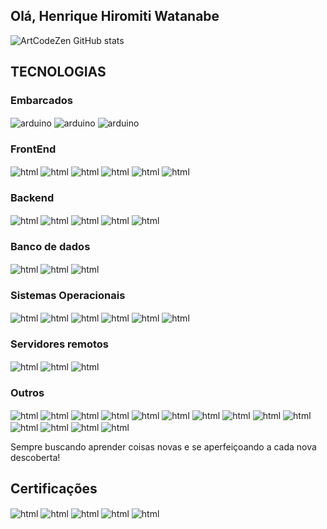 ## Olá, Henrique Hiromiti Watanabe 

![ArtCodeZen GitHub stats](https://github-readme-stats.vercel.app/api?username=artcodezen&show_icons=true&theme=vision-friendly-dark&count_private=true)

## TECNOLOGIAS

<div class="info">
  
  ### Embarcados

  <img align="center" alt="arduino" src="https://shields.io/badge/arduino-UNO, ESP32, STM32-blue?logo=arduino&style=for-the-badge" />
  
  <img align="center" alt="arduino" src="https://shields.io/badge/STM32-Bluepill-blue?logo=stmicroelectronics&style=for-the-badge" />

  <img align="center" alt="arduino" src="https://shields.io/badge/Espressif-ESP32-blue?logo=espressif&style=for-the-badge" />

  ### FrontEnd

  <img align="center" alt="html" src="https://shields.io/badge/Html5-red?logo=html5&style=for-the-badge&logoColor=white"/>

  <img align="center" alt="html" src="https://shields.io/badge/CSS3-blue?logo=css3&style=for-the-badge&logoColor=white"/>
  
  <img align="center" alt="html" src="https://shields.io/badge/SASS-cd6799?logo=sass&style=for-the-badge&logoColor=white"/>
  
  <img align="center" alt="html" src="https://shields.io/badge/Javascript-yellow?logo=javascript&style=for-the-badge&logoColor=white"/>

  <img align="center" alt="html" src="https://shields.io/badge/Jquery-black?logo=jquery&style=for-the-badge"/>
  
  <img align="center" alt="html" src="https://shields.io/badge/react-lightblue?logo=react&style=for-the-badge&logoColor=white"/>

  ### Backend

  <img align="center" alt="html" src="https://shields.io/badge/Node.Js-darkgreen?logo=node.js&style=for-the-badge&logoColor=white"/>
  
 
  
  <img align="center" alt="html" src="https://shields.io/badge/C-darkblue?logo=c&style=for-the-badge&logoColor=white"/>

  <img align="center" alt="html" src="https://shields.io/badge/C++-darkblue?logo=cplusplus&style=for-the-badge&logoColor=white"/>
  
 

  <img align="center" alt="html" src="https://shields.io/badge/Python-grey?logo=python&style=for-the-badge&logoColor=white"/>

  <img align="center" alt="html" src="https://shields.io/badge/Android-green?logo=android&style=for-the-badge&logoColor=white"/>

  ### Banco de dados

  <img align="center" alt="html" src="https://shields.io/badge/Postgresql-blue?logo=postgresql&style=for-the-badge&logoColor=white"/>
 
  <img align="center" alt="html" src="https://shields.io/badge/MariaDB-00838f?logo=mariadb&style=for-the-badge&logoColor=black"/>
  
  <img align="center" alt="html" src="https://shields.io/badge/mysql-blue?logo=mysql&style=for-the-badge&logoColor=white"/>

  ### Sistemas Operacionais

 
  <img align="center" alt="html" src="https://shields.io/badge/Windows-blue?logo=windows&style=for-the-badge&logoColor=white"/>
  
  <img align="center" alt="html" src="https://shields.io/badge/Linux-grey?logo=linux&style=for-the-badge&logoColor=white"/>
  
  <img align="center" alt="html" src="https://shields.io/badge/Debian-whitesmoke?logo=debian&style=for-the-badge&logoColor=red"/>

  <img align="center" alt="html" src="https://shields.io/badge/Ubuntu-orange?logo=ubuntu&style=for-the-badge&logoColor=white"/>
  
 
  
  <img align="center" alt="html" src="https://shields.io/badge/Linux mint-green?logo=linuxmint&style=for-the-badge&logoColor=white"/>
  
  <img align="center" alt="html" src="https://shields.io/badge/OpenSuse-lightgreen?logo=opensuse&style=for-the-badge"/>

  ### Servidores remotos

  <img align="center" alt="html" src="https://shields.io/badge/Amazon--ec2-2c2c32?logo=amazonec2&style=for-the-badge&logoColor=white"/>

  <img align="center" alt="html" src="https://shields.io/badge/Microsoft--Azure-0085cf?logo=microsoftazure&style=for-the-badge&logoColor=white"/>

  <img align="center" alt="html" src="https://shields.io/badge/Heroku-purple?logo=heroku&style=for-the-badge&logoColor=white"/>

  ### Outros

  <img align="center" alt="html" src="https://shields.io/badge/Git-red?logo=git&style=for-the-badge&logoColor=white"/>  
  
  <img align="center" alt="html" src="https://shields.io/badge/npm-whitesmoke?logo=npm&style=for-the-badge&logoColor=white"/> 

  <img align="center" alt="html" src="https://shields.io/badge/yarn-whitesmoke?logo=yarn&style=for-the-badge&logoColor=blue"/>
  

  <img align="center" alt="html" src="https://shields.io/badge/GIMP-whitesmoke?logo=gimp&style=for-the-badge&logoColor=brown"/> 

  <img align="center" alt="html" src="https://shields.io/badge/Inkscape-whitesmoke?logo=inkscape&style=for-the-badge&logoColor=black"/>

  <img align="center" alt="html" src="https://shields.io/badge/Krita-lightblue?logo=krita&style=for-the-badge&logoColor=black"/>

  <img align="center" alt="html" src="https://shields.io/badge/shotcut-blue?logo=shotcut&style=for-the-badge&logoColor=black"/>


  <img align="center" alt="html" src="https://shields.io/badge/Kdenlive-whitesmoke?logo=kdenlive&style=for-the-badge&logoColor=black"/>
  

  <img align="center" alt="html" src="https://shields.io/badge/vscode-2c2c32?logo=visualstudio&style=for-the-badge&logoColor=blue"/>

  <img align="center" alt="html" src="https://shields.io/badge/Eclipse--Ide-whitesmoke?logo=eclipse&style=for-the-badge&logoColor=black"/>

  <img align="center" alt="html" src="https://shields.io/badge/Atom-2c2c32?logo=atom&style=for-the-badge&logoColor=white"/>

  <img align="center" alt="html" src="https://shields.io/badge/Filezilla-red?logo=filezilla&style=for-the-badge"/>



  
  <img align="center" alt="html" src="https://shields.io/badge/libreoffice-lightblue?logo=libreoffice&style=for-the-badge&logoColor=white"/>


  <img align="center" alt="html" src="https://shields.io/badge/Microsoft--Office-darkorange?logo=microsoftoffice&style=for-the-badge&logoColor=white"/> 

  <br/>
  <p>  
  Sempre buscando aprender coisas novas e se aperfeiçoando a cada nova descoberta!
  </p>
</div>

## Certificações
<div class="infoadd">
  <img align="center" alt="html" src="https://shields.io/badge/Cisco--Netacad-IT Essentials -- Hardware-lightblue?logo=cisco&style=for-the-badge&logoColor=white"/>

  <img align="center" alt="html" src="https://shields.io/badge/Cisco--Netacad-Introduction to Cybersecurity-lightblue?logo=cisco&style=for-the-badge&logoColor=white"/>

  <img align="center" alt="html" src="https://shields.io/badge/UDEMY-Curso--Maker-a435f0?logo=udemy&style=for-the-badge&logoColor=white"/>

  <img align="center" alt="html" src="https://shields.io/badge/UDEMY-Java-a435f0?logo=udemy&style=for-the-badge&logoColor=white"/>

  <img align="center" alt="html" src="https://shields.io/badge/UDEMY-Desenho Realista-a435f0?logo=udemy&style=for-the-badge&logoColor=white"/>

</div>



